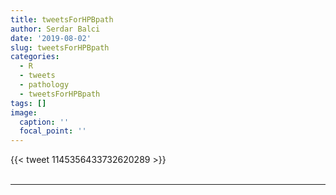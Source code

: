 ```yaml
---
title: tweetsForHPBpath
author: Serdar Balci
date: '2019-08-02'
slug: tweetsForHPBpath
categories:
  - R
  - tweets
  - pathology
  - tweetsForHPBpath
tags: []
image:
  caption: ''
  focal_point: ''
---
```



{{< tweet 1145356433732620289 >}}
<br>
<br>
<hr>
